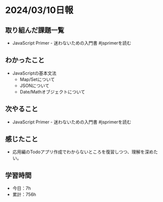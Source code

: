 # 2024/03/10日報
## 取り組んだ課題一覧
- JavaScript Primer - 迷わないための入門書 #jsprimerを読む

## わかったこと
- JavaScriptの基本文法
  - Map/Setについて
  - JSONについて
  - Date/Mathオブジェクトについて

## 次やること
- JavaScript Primer - 迷わないための入門書 #jsprimerを読む

## 感じたこと
- 応用編のTodoアプリ作成でわからないところを復習しつつ、理解を深めたい。

## 学習時間
- 今日：7h
- 累計：756h
